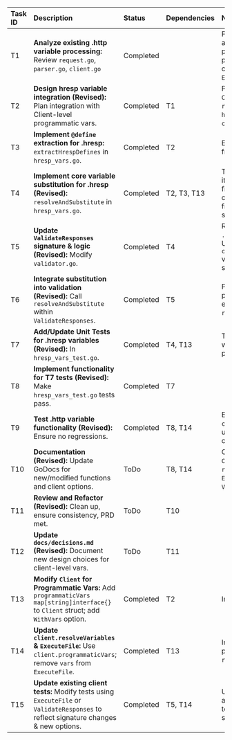 | Task ID | Description                                                                                                                         | Status    | Dependencies | Notes                                                                                                                                        |
| :------ | :---------------------------------------------------------------------------------------------------------------------------------- | :-------- | :----------- | :------------------------------------------------------------------------------------------------------------------------------------------- |
| T1      | **Analyze existing .http variable processing:** Review `request.go`, `parser.go`, `client.go`                                       | Completed |              | Focus on `resolveVariables` and how `@name=value` is parsed and how programmatic vars are currently handled in `ExecuteFile`.                |
| T2      | **Design hresp variable integration (Revised):** Plan integration with Client-level programmatic vars.                              | Completed | T1           | Programmatic vars on `Client` struct. `resolveAndSubstitute` in `hresp_vars.go` to use `client.programmaticVars`.                            |
| T3      | **Implement `@define` extraction for .hresp:** `extractHrespDefines` in `hresp_vars.go`.                                            | Completed | T2           | Extracts `@name = value` from `.hresp` content.                                                                                              |
| T4      | **Implement core variable substitution for .hresp (Revised):** `resolveAndSubstitute` in `hresp_vars.go`.                             | Completed | T2, T3, T13  | Takes `client *Client` (for its programmaticVars), fileVars. Precedence: client.programmaticVars > fileVars > env > fallback > system. |
| T5      | **Update `ValidateResponses` signature & logic (Revised):** Modify `validator.go`.                                                     | Completed | T4           | Remove `vars ...map[string]interface{}`. Use `client.programmaticVars` via the passed `client` for substitution.                       |
| T6      | **Integrate substitution into validation (Revised):** Call `resolveAndSubstitute` within `ValidateResponses`.                         | Completed | T5           | Pass `client` (for its programmaticVars) and extracted file-vars to `resolveAndSubstitute`.                                                |
| T7      | **Add/Update Unit Tests for .hresp variables (Revised):** In `hresp_vars_test.go`.                                                    | Completed | T4, T13      | Test `resolveAndSubstitute` with client containing programmatic vars.                                                                        |
| T8      | **Implement functionality for T7 tests (Revised):** Make `hresp_vars_test.go` tests pass.                                             | Completed | T7           |                                                                                                                                              |
| T9      | **Test .http variable functionality (Revised):** Ensure no regressions.                                                               | Completed | T8, T14      | Existing tests in `client_test.go` have been updated to use `WithVars` client option.                               |
| T10     | **Documentation (Revised):** Update GoDocs for new/modified functions and client options.                                             | ToDo      | T8, T14      | Cover `WithVars`, modified `Client`, `resolveVariables`, `resolveAndSubstitute`, `ExecuteFile`, `ValidateResponses`.                    |
| T11     | **Review and Refactor (Revised):** Clean up, ensure consistency, PRD met.                                                             | ToDo      | T10          |                                                                                                                                              |
| T12     | **Update `docs/decisions.md` (Revised):** Document new design choices for client-level vars.                                        | ToDo      | T11          |                                                                                                                                              |
| T13     | **Modify `Client` for Programmatic Vars:** Add `programmaticVars map[string]interface{}` to `Client` struct; add `WithVars` option. | Completed | T2           | In `client.go`.                                                                                                                              |
| T14     | **Update `client.resolveVariables` & `ExecuteFile`:** Use `client.programmaticVars`; remove `vars` from `ExecuteFile`.               | Completed | T13          | In `client.go`. Adjust precedence in `resolveVariables`.                                                                                   |
| T15     | **Update existing client tests:** Modify tests using `ExecuteFile` or `ValidateResponses` to reflect signature changes & new options. | Completed | T5, T14      | Updated `client_test.go` and `validator_test.go` files to reflect consolidated test structure.                                                                           |
